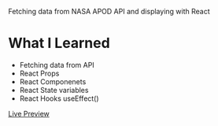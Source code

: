 
 Fetching data from NASA APOD API and displaying with React
 
<h1>What I Learned</h1>
<ul>
   <li>Fetching data from API</li>
   <li>React Props</li>
   <li>React Componenets</li>
   <li>React State variables</li>
  <li>React Hooks useEffect()</li>
</ul>

<a href="https://nasa-pod-api.netlify.app/" target="_blank">Live Preview</a>
